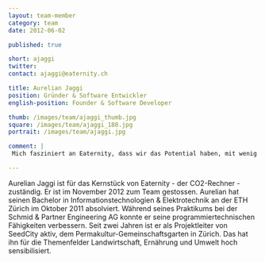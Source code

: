 ```yaml
---
layout: team-member
category: team
date: 2012-06-02

published: true

short: ajaggi
twitter: 
contact: ajaggi@eaternity.ch

title: Aurelian Jaggi
position: Gründer & Software Entwickler
english-position: Founder & Software Developer

thumb: /images/team/ajaggi_thumb.jpg
square: /images/team/ajaggi_180.jpg
portrait: /images/team/ajaggi.jpg

comment: |
 Mich fasziniert an Eaternity, dass wir das Potential haben, mit wenig Aufwand viel zu verändern. Eine öffentliche CO2-Datenbank kann auf der ganzen Welt benutzt werden und Positives bewirken. Dass gesundes und umweltverträgliches Essen nahe beieinander liegen, motiviert mich zusätzlich.

---
```


Aurelian Jaggi ist für das Kernstück von Eaternity - der CO2-Rechner - zuständig. Er ist im November 2012 zum Team gestossen.
Aurelian hat seinen Bachelor in Informationstechnologien & Elektrotechnik an der ETH Zürich im Oktober 2011 absolviert. Während seines 
Praktikums bei der Schmid & Partner Engineering AG konnte er seine programmiertechnischen Fähigkeiten verbessern. Seit zwei Jahren ist er als Projektleiter von SeedCity aktiv, dem Permakultur-Gemeinschaftsgarten in Zürich. Das hat ihn für die Themenfelder Landwirtschaft, Ernährung und Umwelt hoch sensibilisiert.
